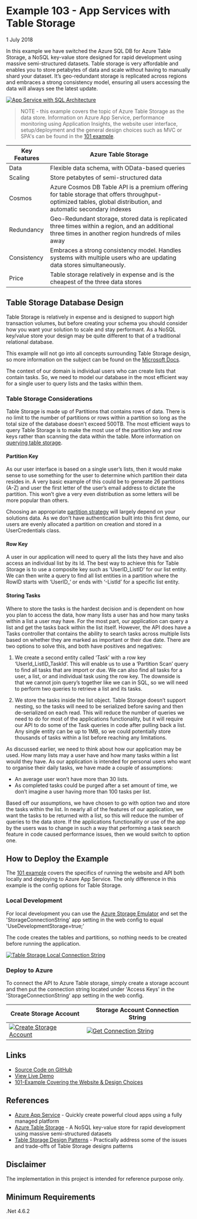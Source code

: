 # Example 103 - App Services with Table Storage
1 July 2018

In this example we have switched the Azure SQL DB for Azure Table Storage, a NoSQL key-value store designed for rapid development using massive semi-structured datasets.
Table storage is very affordable and enables you to store petabytes of data and scale without having to manually shard your dataset. 
It’s geo-redundant storage is replicated across regions and embraces a strong consistency model, ensuring all users accessing the data will always see the latest update.

[![App Service with SQL Architecture](https://www.azurelists.com/images/architecture103.png)](https://www.azurelists.com/images/architecture103.png)

> NOTE - this example covers the topic of Azure Table Storage as the data store. Information on Azure App Service, performance monitoring using Application Insights, the website user interface, setup/deployment and the general design choices such as MVC or SPA's can be found in the [101 example](https://azurelists.azurewebsites.net/architectures/app-services-with-sql-db).

Key Features | Azure Table Storage
-- | --	
Data | Flexible data schema, with OData-based queries
Scaling |  Store petabytes of semi-structured data
Cosmos |  Azure Cosmos DB Table API is a premium offering for table storage that offers throughput-optimized tables, global distribution, and automatic secondary indexes
Redundancy | Geo-Redundant storage, stored data is replicated three times within a region, and an additional three times in another region hundreds of miles away
Consistency | Embraces a strong consistency model. Handles systems with multiple users who are updating data stores simultaneously.
Price | Table storage relatively in expense and is the cheapest of the three data stores

## Table Storage Database Design

Table Storage is relatively in expense and is designed to support high transaction volumes, but before creating your schema you should consider how you want your solution to scale and stay performant. As a NoSQL key/value store your design may be quite different to that of a traditional relational database. 

This example will not go into all concepts surrounding Table Storage design, so more information on the subject can be found on the
[Microsoft Docs](https://docs.microsoft.com/en-gb/azure/storage/tables/table-storage-design).

The context of our domain is individual users who can create lists that contain tasks. So, we need to model our database in the most efficient way for a single user to query lists and the tasks within them. 

### Table Storage Considerations
Table Storage is made up of Partitions that contains rows of data. There is no limit to the number of partitions or rows within a partition so long as the total size of the database doesn’t exceed 500TB. 
The most efficient ways to query Table Storage is to make the most use of the partition key and row keys rather than scanning the data within the table. More information on [querying table storage](https://docs.microsoft.com/en-gb/azure/storage/tables/table-storage-design-for-query).

#### Partition Key
As our user interface is based on a single user’s lists, then it would make sense to use something for the user to determine which partition their data resides in. 
A very basic example of this could be to generate 26 partitions (A-Z) and user the first letter of the user’s email address to dictate the partition. This won’t give a very even distribution as some letters will be more popular than others. 

Choosing an appropriate [partition strategy](https://docs.microsoft.com/en-us/rest/api/storageservices/designing-a-scalable-partitioning-strategy-for-azure-table-storage) will largely depend on your solutions data. As we don’t have authentication built into this first demo, our users are evenly allocated a partition on creation and stored in a UserCredentials class. 

#### Row Key
A user in our application will need to query all the lists they have and also access an individual list by its Id. The best way to achieve this for Table Storage is to use a composite key such as ‘UserID_ListID’ for our list entity.
We can then write a query to find all list entities in a partition where the RowID starts with ‘UserID_‘ or ends with ‘-ListId’ for a specific list entity. 

#### Storing Tasks
Where to store the tasks is the hardest decision and is dependent on how you plan to access the data, how many lists a user has and how many tasks within a list a user may have. For the most part, our application can query a list and get the tasks back within the list itself. 
However, the API does have a Tasks controller that contains the ability to search tasks across multiple lists based on whether they are marked as important or their due date. 
There are two options to solve this, and both have positives and negatives: 
1.	We create a second entity called ‘Task’ with a row key ‘UserId_ListID_TaskId’. This will enable us to use a ‘Partition Scan’ query to find all tasks that are import or due. We can also find all tasks for a user, a list, or and individual task using the row key. The downside is that we cannot join query’s together like we can in SQL, so we will need to perform two queries to retrieve a list and its tasks. 

2.	We store the tasks inside the list object. Table Storage doesn’t support nesting, so the tasks will need to be serialized before saving and then de-serialized on each read. This will reduce the number of queries we need to do for most of the applications functionality, but it will require our API to do some of the Task queries in code after pulling back a list. Any single entity can be up to 1MB, so we could potentially store thousands of tasks within a list before reaching any limitations. 

As discussed earlier, we need to think about how our application may be used. How many lists may a user have and how many tasks within a list would they have. As our application is intended for personal users who want to organise their daily tasks, we have made a couple of assumptions:

*	An average user won’t have more than 30 lists. 
*	As completed tasks could be purged after a set amount of time, we don’t imagine a user having more than 100 tasks per list. 

Based off our assumptions, we have chosen to go with option two and store the tasks within the list. In nearly all of the features of our application, we want the tasks to be returned with a list, so this will reduce the number of queries to the data store. If the applications functionality or use of the app by the users was to change in such a way that performing a task search feature in code caused performance issues, then we would switch to option one. 

## How to Deploy the Example
The [101 example](https://azurelists.azurewebsites.net/architectures/app-services-with-sql-db) covers the specifics of running the website and API both locally and deploying to Azure App Service. The only difference in this example is the config options for Table Storage. 

### Local Development
For local development you can use the [Azure Storage Emulator](https://docs.microsoft.com/en-us/azure/storage/common/storage-use-emulator) and set the 'StorageConnectionString' app setting in the web config to equal 'UseDevelopmentStorage=true;'

The code creates the tables and partitions, so nothing needs to be created before running the application. 

[![Table Storage Local Connection String](https://www.azurelists.com/images/tablestorage_webconfig.png)](https://www.azurelists.com/images/architecture103.png)

### Deploy to Azure

To connect the API to Azure Table storage, simply create a storage account and then put the connection string located under 'Access Keys' in the 'StorageConnectionString' app setting in the web config.

| Create Storage Account | Storage Account Connection String |
| --- | ---	|
| [![Create Storage Account](https://www.azurelists.com/images/create-storage-account.png)](https://www.azurelists.com/images/create-storage-account.png) | [![Get Connection String](https://www.azurelists.com/images/StoageAccountConnectionString.png)](https://www.azurelists.com/images/StoageAccountConnectionString.png) |

## Links

*   [Source Code on GitHub](https://github.com/AzureDemos/AzureLists/tree/master/103-AppServicesWithTableStorage)
*   [View Live Demo](https://demo.azurelists.com)
*   [101-Example Covering the Website & Design Choices](http://www.azurelists.com/architectures/app-services-with-sql-db)

## References

*   [Azure App Service](https://azure.microsoft.com/en-gb/services/app-service/) - Quickly create powerful cloud apps using a fully managed platform
*   [Azure Table Storage](https://azure.microsoft.com/en-gb/services/storage/tables/) - A NoSQL key-value store for rapid development using massive semi-structured datasets
*    [Table Storage Design Patterns](https://docs.microsoft.com/en-gb/azure/storage/tables/table-storage-design-patterns) - Practically address some of the issues and trade-offs of Table Storage designs patterns

## Disclaimer
The implementation in this project is intended for reference purpose only.

## Minimum Requirements
.Net 4.6.2

